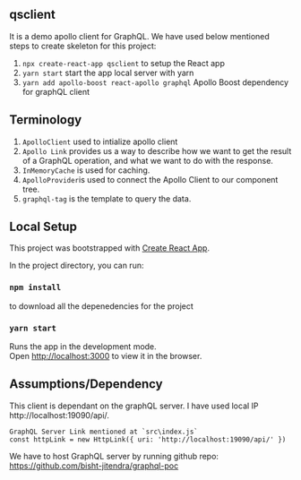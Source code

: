 ## qsclient
It is a demo apollo client for GraphQL. We have used below mentioned steps to create skeleton for this project:
1. `npx create-react-app qsclient`
  to setup the React app
2. `yarn start`
  start the app local server with yarn
3. `yarn add apollo-boost react-apollo graphql`
   Apollo Boost dependency for graphQL client

## Terminology
1. `ApolloClient` used to intialize apollo client 
2. `Apollo Link` provides us a way to describe how we want to get the result of a GraphQL operation, and what we want to do   with the response.
3. `InMemoryCache` is used for caching.
4. `ApolloProvider`is used to connect the Apollo Client to our component tree.
5. `graphql-tag` is the template to query the data.



## Local Setup
This project was bootstrapped with [Create React App](https://github.com/facebook/create-react-app).

In the project directory, you can run:
### `npm install`
to download all the depenedencies for the project
### `yarn start`
Runs the app in the development mode.<br>
Open [http://localhost:3000](http://localhost:3000) to view it in the browser.

## Assumptions/Dependency
This client is dependant on the graphQL server. I have used local IP 
http://localhost:19090/api/. 

```
GraphQL Server Link mentioned at `src\index.js`
const httpLink = new HttpLink({ uri: 'http://localhost:19090/api/' })
```
We have to host GraphQL server by running github repo:
https://github.com/bisht-jitendra/graphql-poc
